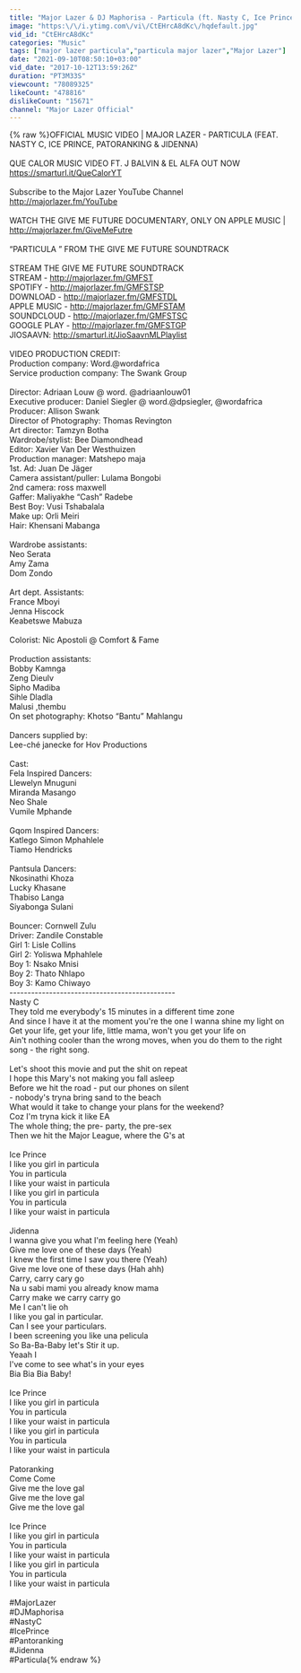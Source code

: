 ```yaml
---
title: "Major Lazer & DJ Maphorisa - Particula (ft. Nasty C, Ice Prince, Patoranking & Jidenna)(Music Video)"
image: "https:\/\/i.ytimg.com\/vi\/CtEHrcA8dKc\/hqdefault.jpg"
vid_id: "CtEHrcA8dKc"
categories: "Music"
tags: ["major lazer particula","particula major lazer","Major Lazer"]
date: "2021-09-10T08:50:10+03:00"
vid_date: "2017-10-12T13:59:26Z"
duration: "PT3M33S"
viewcount: "78089325"
likeCount: "478816"
dislikeCount: "15671"
channel: "Major Lazer Official"
---
```

{% raw %}OFFICIAL MUSIC VIDEO | MAJOR LAZER - PARTICULA (FEAT. NASTY C, ICE PRINCE, PATORANKING &amp; JIDENNA)<br /><br />QUE CALOR MUSIC VIDEO FT. J BALVIN &amp; EL ALFA OUT NOW <a rel="nofollow" target="blank" href="https://smarturl.it/QueCalorYT">https://smarturl.it/QueCalorYT</a><br /><br />Subscribe to the Major Lazer YouTube Channel <a rel="nofollow" target="blank" href="http://majorlazer.fm/YouTube">http://majorlazer.fm/YouTube</a><br /><br />WATCH THE GIVE ME FUTURE DOCUMENTARY, ONLY ON APPLE MUSIC | <a rel="nofollow" target="blank" href="http://majorlazer.fm/GiveMeFutre">http://majorlazer.fm/GiveMeFutre</a><br /><br />“PARTICULA ” FROM THE GIVE ME FUTURE SOUNDTRACK<br /><br />STREAM THE GIVE ME FUTURE SOUNDTRACK<br />STREAM - <a rel="nofollow" target="blank" href="http://majorlazer.fm/GMFST">http://majorlazer.fm/GMFST</a><br />SPOTIFY - <a rel="nofollow" target="blank" href="http://majorlazer.fm/GMFSTSP">http://majorlazer.fm/GMFSTSP</a><br />DOWNLOAD - <a rel="nofollow" target="blank" href="http://majorlazer.fm/GMFSTDL">http://majorlazer.fm/GMFSTDL</a><br />APPLE MUSIC - <a rel="nofollow" target="blank" href="http://majorlazer.fm/GMFSTAM">http://majorlazer.fm/GMFSTAM</a><br />SOUNDCLOUD - <a rel="nofollow" target="blank" href="http://majorlazer.fm/GMFSTSC">http://majorlazer.fm/GMFSTSC</a><br />GOOGLE PLAY - <a rel="nofollow" target="blank" href="http://majorlazer.fm/GMFSTGP">http://majorlazer.fm/GMFSTGP</a><br />JIOSAAVN: <a rel="nofollow" target="blank" href="http://smarturl.it/JioSaavnMLPlaylist">http://smarturl.it/JioSaavnMLPlaylist</a><br /><br />VIDEO PRODUCTION CREDIT:<br />Production company: Word.@wordafrica<br />Service production company: The Swank Group<br /><br />Director: Adriaan Louw @ word. @adriaanlouw01<br />Executive producer: Daniel Siegler @ word.@dpsiegler, @wordafrica<br />Producer: Allison Swank<br />Director of Photography: Thomas Revington<br />Art director: Tamzyn Botha<br />Wardrobe/stylist: Bee Diamondhead<br />Editor: Xavier Van Der Westhuizen<br />Production manager: Matshepo maja<br />1st. Ad: Juan De Jäger<br />Camera assistant/puller: Lulama Bongobi<br />2nd camera: ross maxwell<br />Gaffer: Maliyakhe “Cash” Radebe<br />Best Boy: Vusi Tshabalala<br />Make up: Orli Meiri<br />Hair: Khensani Mabanga<br /><br />Wardrobe assistants:<br />Neo Serata<br />Amy Zama<br />Dom Zondo<br /><br />Art dept. Assistants:<br />France Mboyi<br />Jenna Hiscock<br />Keabetswe Mabuza<br /><br />Colorist: Nic Apostoli @ Comfort &amp; Fame<br /><br />Production assistants:<br />Bobby Kamnga<br />Zeng Dieulv<br />Sipho Madiba<br />Sihle Dladla<br />Malusi ,thembu<br />On set photography: Khotso “Bantu” Mahlangu<br /><br />Dancers supplied by:<br />Lee-ché janecke for Hov Productions<br /><br />Cast:<br />Fela Inspired Dancers:<br />Llewelyn Mnuguni<br />Miranda Masango<br />Neo Shale<br />Vumile Mphande<br /><br />Gqom Inspired Dancers:<br />Katlego Simon Mphahlele<br />Tiamo Hendricks<br /><br />Pantsula Dancers:<br />Nkosinathi Khoza<br />Lucky Khasane<br />Thabiso Langa<br />Siyabonga Sulani<br /><br />Bouncer: Cornwell Zulu<br />Driver: Zandile Constable<br />Girl 1: Lisle Collins<br />Girl 2: Yoliswa Mphahlele<br />Boy 1: Nsako Mnisi<br />Boy 2: Thato Nhlapo<br />Boy 3: Kamo Chiwayo<br />----------------------------------------------<br />Nasty C <br />They told me everybody's 15 minutes in a different time zone <br />And since I have it at the moment you're the one I wanna shine my light on <br />Get your life, get your life, little mama, won't you get your life on <br />Ain't nothing cooler than the wrong moves, when you do them to the right song - the right song. <br /><br />Let's shoot this movie and put the shit on repeat <br />I hope this Mary's not making you fall asleep<br />Before we hit the road - put our phones on silent<br />- nobody's tryna bring sand to the beach <br />What would it take to change your plans for the weekend?<br />Coz I'm tryna kick it like EA<br />The whole thing; the pre- party, the pre-sex<br />Then we hit the Major League, where the G's at <br /><br />Ice Prince<br />I like you girl in particula <br />You in particula <br />I like your waist in particula<br />I like you girl in particula<br />You in particula<br />I like your waist in particula <br /><br />Jidenna<br />I wanna give you what I'm feeling here (Yeah)<br />Give me love one of these days (Yeah)<br />I knew the first time I saw you there (Yeah)<br />Give me love one of these days (Hah ahh)<br />Carry, carry cary go<br />Na u sabi mami you already know mama <br />Carry make we carry carry go<br />Me I can't lie oh<br />I like you gal in particular.<br />Can I see your particulars.<br />I been screening you like una pelicula<br />So Ba-Ba-Baby let's Stir it up.<br />Yeaah I<br />I've come to see what's in your eyes<br />Bia Bia Bia Baby!<br /><br />Ice Prince<br />I like you girl in particula <br />You in particula <br />I like your waist in particula<br />I like you girl in particula<br />You in particula<br />I like your waist in particula <br /><br />Patoranking<br />Come Come<br />Give me the love gal<br />Give me the love gal <br />Give me the love gal<br /><br />Ice Prince<br />I like you girl in particula <br />You in particula <br />I like your waist in particula<br />I like you girl in particula<br />You in particula<br />I like your waist in particula<br /><br />#MajorLazer<br />#DJMaphorisa<br />#NastyC<br />#IcePrince<br />#Pantoranking<br />#Jidenna<br />#Particula{% endraw %}
